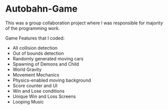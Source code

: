 # Autobahn-Game

This was a group collaboration project where I was responsible for majority of the programming work.

Game Features that I coded:
  - All collision detection
  - Out of bounds detection
  - Randomly generated moving cars
  - Spawning of Demons and Child
  - World Gravity
  - Movement Mechanics
  - Physics-enabled moving background
  - Score counter and UI
  - Win and Lose conditions
  - Unique Win and Loss Screens
  - Looping Music
